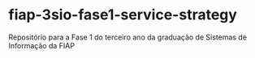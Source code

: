 # fiap-3sio-fase1-service-strategy
Repositório para a Fase 1 do terceiro ano da graduação de Sistemas de Informação da FIAP
